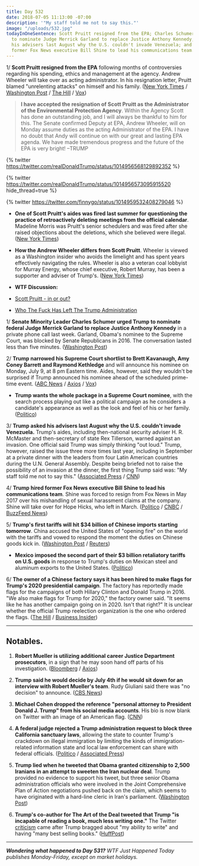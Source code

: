 ```yaml
---
title: Day 532
date: 2018-07-05 11:13:00 -07:00
description: '"My staff told me not to say this."'
image: "/uploads/532.jpg"
todayInOneSentence: Scott Pruitt resigned from the EPA; Charles Schumer urged Trump
  to nominate Judge Merrick Garland to replace Justice Anthony Kennedy; Trump asked
  his advisers last August why the U.S. couldn't invade Venezuela; and Trump hired
  former Fox News executive Bill Shine to lead his communications team.
---
```


1/ **Scott Pruitt resigned from the EPA** following months of controversies regarding his spending, ethics and management at the agency. Andrew Wheeler will take over as acting administrator. In his resignation letter, Pruitt blamed "unrelenting attacks" on himself and his family. ([New York Times](https://www.nytimes.com/2018/07/05/climate/scott-pruitt-epa-trump.html) / [Washington Post](https://www.washingtonpost.com/news/energy-environment/wp/2018/07/05/embattled-epa-chief-scott-pruitt-resigns/) / [The Hill](http://thehill.com/policy/energy-environment/395667-embattled-epa-head-pruitt-resigns) / [Vox](https://www.vox.com/platform/amp/2018/7/5/17538086/scott-pruitt-resignation-why-letter))

> **I have accepted the resignation of Scott Pruitt as the Administrator of the Environmental Protection Agency**. Within the Agency Scott has done an outstanding job, and I will always be thankful to him for this. The Senate confirmed Deputy at EPA, Andrew Wheeler, will on Monday assume duties as the acting Administrator of the EPA. I have no doubt that Andy will continue on with our great and lasting EPA agenda. We have made tremendous progress and the future of the EPA is very bright! –TRUMP

{% twitter https://twitter.com/realDonaldTrump/status/1014956568129892352 %}

{% twitter https://twitter.com/realDonaldTrump/status/1014956573095915520 hide_thread=true %}

{% twitter https://twitter.com/finnygo/status/1014959532408279046 %}

* **One of Scott Pruitt's aides was fired last summer for questioning the practice of retroactively deleting meetings from the official calendar**. Madeline Morris was Pruitt's senior schedulers and was fired after she raised objections about the deletions, which she believed were illegal. ([New York Times](https://www.nytimes.com/2018/07/05/climate/pruitt-epa-calendar-morris.html))

* **How the Andrew Wheeler differs from Scott Pruitt**. Wheeler is viewed as a Washington insider who avoids the limelight and has spent years effectively navigating the rules. Wheeler is also a veteran coal lobbyist for Murray Energy, whose chief executive, Robert Murray, has been a supporter and adviser of Trump's. ([New York Times](https://www.nytimes.com/2018/07/05/climate/wheeler-epa-pruitt.html))


* **WTF Discussion:**

* [Scott Pruitt - in or out? ](https://talk.whatthefuckjusthappenedtoday.com/t/pruitt-in-or-out/3161)

* [Who The Fuck Has Left The Trump Administration](https://talk.whatthefuckjusthappenedtoday.com/t/who-the-fuck-has-left-the-trump-administration/908)

1/ **Senate Minority Leader Charles Schumer urged Trump to nominate federal Judge Merrick Garland to replace Justice Anthony Kennedy** in a private phone call last week. Garland, Obama's nominee to the Supreme Court, was blocked by Senate Republicans in 2016. The conversation lasted less than five minutes. ([Washington Post](https://www.washingtonpost.com/politics/schumer-urges-trump-to-tap-merrick-garland-for-supreme-court/2018/07/05/ca12f0be-805e-11e8-b0ef-fffcabeff946_story.html))

2/ **Trump narrowed his Supreme Court shortlist to Brett Kavanaugh, Amy Coney Barrett and Raymond Kethledge** and will announce his nominee on Monday, July 9, at 8 pm Eastern time. Aides, however, said they wouldn't be surprised if Trump announced his nominee ahead of the scheduled prime-time event. ([ABC News](https://abcnews.go.com/Politics/trump-narrows-supreme-court-shortlist-aiming-monday-primetime/story?id=56383077) / [Axios](https://www.axios.com/donald-trump-supreme-court-pick-process-anthony-kennedy-5e83f4e9-f9f3-4098-96c3-6f71f5d2053a.html) / [Vox](https://www.vox.com/policy-and-politics/2018/7/5/17536310/who-trump-nominate-supreme-court))

* **Trump wants the whole package in a Supreme Court nominee**, with the search process playing out like a political campaign as he considers a candidate's appearance as well as the look and feel of his or her family. ([Politico](https://www.politico.com/story/2018/07/04/trump-supreme-court-pick-family-optics-694788))

3/ **Trump asked his advisers last August why the U.S. couldn't invade Venezuela.** Trump's aides, including then-national security adviser H. R. McMaster and then-secretary of state Rex Tillerson, warned against an invasion. One official said Trump was simply thinking "out loud." Trump, however, raised the issue three more times last year, including in September at a private dinner with the leaders from four Latin American countries during the U.N. General Assembly. Despite being briefed not to raise the possibility of an invasion at the dinner, the first thing Trump said was: "My staff told me not to say this." ([Associated Press](https://apnews.com/a3309c4990ac4581834d4a654f7746ef) / [CNN](https://www.cnn.com/2018/07/04/politics/donald-trump-venezuela-invasion/index.html))

4/ **Trump hired former Fox News executive Bill Shine to lead his communications team**. Shine was forced to resign from Fox News in May 2017 over his mishandling of sexual harassment claims at the company. Shine will take over for Hope Hicks, who left in March. ([Politico](https://www.politico.com/story/2018/07/05/former-fox-news-executive-bill-shine-joining-white-house-communications-team-694908) / [CNBC](https://www.cnbc.com/2018/07/05/trump-says-former-fox-news-exec-bill-shine-joins-white-house-staff.html) / [BuzzFeed News](https://www.buzzfeed.com/stevenperlberg/trump-fox-news-bill-shine-white-house-communications))

5/ **Trump's first tariffs will hit $34 billion of Chinese imports starting tomorrow**. China accused the United States of "opening fire" on the world with the tariffs and vowed to respond the moment the duties on Chinese goods kick in. ([Washington Post](https://www.washingtonpost.com/world/trumps-trade-war-with-china-is-finally-here--and-it-wont-be-pretty/2018/07/05/0e43048c-802c-11e8-b9f0-61b08cdd0ea1_story.html) / [Reuters](https://www.reuters.com/article/us-usa-trade-china/china-commerce-ministry-warns-u-s-tariffs-will-hit-global-supply-chains-idUSKBN1JV063))

* **Mexico imposed the second part of their $3 billion retaliatory tariffs on U.S. goods** in response to Trump's duties on Mexican steel and aluminum exports to the United States. ([Politico](https://www.politico.com/story/2018/07/05/mexico-imposes-retaliatory-tariffs-670424))

6/ **The owner of a Chinese factory says it has been hired to make flags for Trump's 2020 presidential campaign**. The factory has reportedly made flags for the campaigns of both Hillary Clinton and Donald Trump in 2016. "We also make flags for Trump for 2020," the factory owner said. "It seems like he has another campaign going on in 2020. Isn't that right?" It is unclear whether the official Trump reelection organization is the one who ordered the flags. ([The Hill](http://thehill.com/homenews/campaign/395557-chinese-factory-claims-to-be-making-trumps-2020-campaign-flags) / [Business Insider](http://www.businessinsider.com/chinese-factory-says-its-making-flags-for-trump-2020-campaign-2018-7))

---

## Notables.

1. **Robert Mueller is utilizing additional career Justice Department prosecutors**, in a sign that he may soon hand off parts of his investigation. ([Bloomberg](https://www.bloomberg.com/news/articles/2018-07-05/mueller-said-to-tap-more-career-prosecutors-as-trump-probe-grows) / [Axios](https://www.axios.com/mueller-russia-investigation-donald-trump-doj-prosecutors-ca68a4b9-967a-4c4f-bf7a-afa7f4189b5c.html))

2. **Trump said he would decide by July 4th if he would sit down for an interview with Robert Mueller's team**. Rudy Giuliani said there was "no decision" to announce. ([CBS News](https://www.cbsnews.com/news/despite-july-4-expectation-giuliani-says-no-decision-on-cooperation-with-mueller/))

3. **Michael Cohen dropped the reference "personal attorney to President Donald J. Trump" from his social media accounts**. His bio is now blank on Twitter with an image of an American flag. ([CNN](https://www.cnn.com/2018/07/04/politics/michael-cohen-twitter-trump-attorney/index.html))

4. **A federal judge rejected a Trump administration request to block three California sanctuary laws**, allowing the state to counter Trump's crackdown on illegal immigration by limiting the kinds of immigration-related information state and local law enforcement can share with federal officials. ([Politico](https://www.politico.com/story/2018/07/05/trump-sanctuary-cities-ruling-695286) / [Associated Press](https://apnews.com/e0bfb1602aef4332b1bebd1c46ddb567))

5. **Trump lied when he tweeted that Obama granted citizenship to 2,500 Iranians in an attempt to sweeten the Iran nuclear deal**. Trump provided no evidence to support his tweet, but three senior Obama administration officials who were involved in the Joint Comprehensive Plan of Action negotiations pushed back on the claim, which seems to have originated with a hard-line cleric in Iran's parliament. ([Washington Post](https://www.washingtonpost.com/news/fact-checker/wp/2018/07/04/trump-claims-obama-gave-citizenship-to-2500-iranians-during-nuclear-deal-talks/?utm_term=.4b04bf8663db))

6. **Trump's co-author for The Art of the Deal tweeted that Trump "is incapable of reading a book, much less writing one."** The Twitter [criticism](https://twitter.com/tonyschwartz/status/1014499706821488649) came after Trump bragged about "my ability to write" and having "many best selling books." ([HuffPost](https://www.huffingtonpost.com/entry/art-of-the-deal-co-author-trump-incapable-of-reading-a-book-much-less-writing-one_us_5b3d3db2e4b05127cceeca05))

---

***Wondering what happened to Day 531?** WTF Just Happened Today publishes Monday-Friday, except on market holidays.*